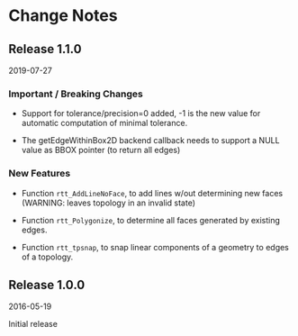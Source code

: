 # Change Notes

## Release 1.1.0

2019-07-27

### Important / Breaking Changes

- Support for tolerance/precision=0 added, -1 is the new value
  for automatic computation of minimal tolerance.

- The getEdgeWithinBox2D backend callback needs to support a NULL
  value as BBOX pointer (to return all edges)

### New Features

- Function `rtt_AddLineNoFace`, to add lines w/out determining new
 faces (WARNING: leaves topology in an invalid state)

- Function `rtt_Polygonize`, to determine all faces generated by
  existing edges.

- Function `rtt_tpsnap`, to snap linear components of a geometry
  to edges of a topology.

## Release 1.0.0

2016-05-19

  Initial release
